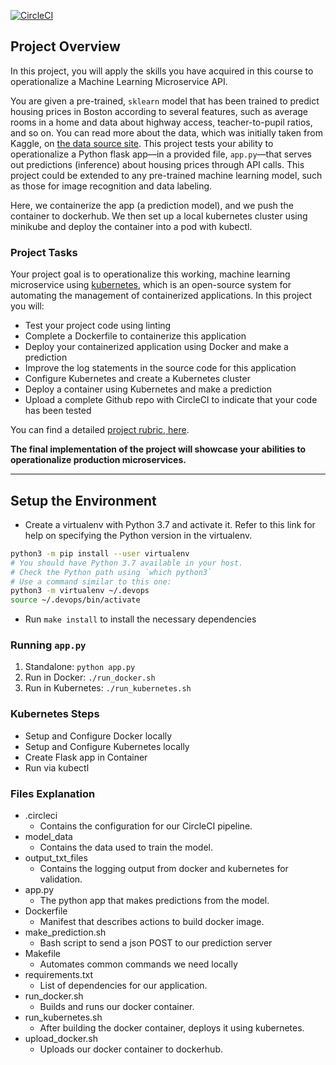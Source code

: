 [![CircleCI](https://circleci.com/gh/erickoch3/DevOps_Microservices/tree/master.svg?style=svg)](https://circleci.com/gh/erickoch3/DevOps_Microservices/tree/master)

## Project Overview

In this project, you will apply the skills you have acquired in this course to operationalize a Machine Learning Microservice API. 

You are given a pre-trained, `sklearn` model that has been trained to predict housing prices in Boston according to several features, such as average rooms in a home and data about highway access, teacher-to-pupil ratios, and so on. You can read more about the data, which was initially taken from Kaggle, on [the data source site](https://www.kaggle.com/c/boston-housing). This project tests your ability to operationalize a Python flask app—in a provided file, `app.py`—that serves out predictions (inference) about housing prices through API calls. This project could be extended to any pre-trained machine learning model, such as those for image recognition and data labeling.

Here, we containerize the app (a prediction model), and we push the container to dockerhub. We then set up a local kubernetes cluster using minikube and deploy the container into a pod with kubectl.

### Project Tasks

Your project goal is to operationalize this working, machine learning microservice using [kubernetes](https://kubernetes.io/), which is an open-source system for automating the management of containerized applications. In this project you will:
* Test your project code using linting
* Complete a Dockerfile to containerize this application
* Deploy your containerized application using Docker and make a prediction
* Improve the log statements in the source code for this application
* Configure Kubernetes and create a Kubernetes cluster
* Deploy a container using Kubernetes and make a prediction
* Upload a complete Github repo with CircleCI to indicate that your code has been tested

You can find a detailed [project rubric, here](https://review.udacity.com/#!/rubrics/2576/view).

**The final implementation of the project will showcase your abilities to operationalize production microservices.**

---

## Setup the Environment

* Create a virtualenv with Python 3.7 and activate it. Refer to this link for help on specifying the Python version in the virtualenv. 
```bash
python3 -m pip install --user virtualenv
# You should have Python 3.7 available in your host. 
# Check the Python path using `which python3`
# Use a command similar to this one:
python3 -m virtualenv ~/.devops
source ~/.devops/bin/activate
```
* Run `make install` to install the necessary dependencies

### Running `app.py`

1. Standalone:  `python app.py`
2. Run in Docker:  `./run_docker.sh`
3. Run in Kubernetes:  `./run_kubernetes.sh`

### Kubernetes Steps

* Setup and Configure Docker locally
* Setup and Configure Kubernetes locally
* Create Flask app in Container
* Run via kubectl

### Files Explanation
* .circleci
    - Contains the configuration for our CircleCI pipeline.
* model_data
    - Contains the data used to train the model.
* output_txt_files
    - Contains the logging output from docker and kubernetes for validation.
* app.py
    - The python app that makes predictions from the model.
* Dockerfile
    - Manifest that describes actions to build docker image.
* make_prediction.sh
    - Bash script to send a json POST to our prediction server
* Makefile
    - Automates common commands we need locally
* requirements.txt
    - List of dependencies for our application.
* run_docker.sh
    - Builds and runs our docker container.
* run_kubernetes.sh
    - After building the docker container, deploys it using kubernetes.
* upload_docker.sh
    - Uploads our docker container to dockerhub.
